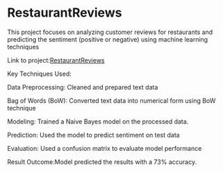 # RestaurantReviews
This project focuses on analyzing customer reviews for restaurants and predicting the sentiment (positive or negative) using machine learning techniques

Link to project:[RestaurantReviews](https://github.com/PRANAVKUMAR183/RestaurantReviews)

Key Techniques Used:

  Data Preprocessing: Cleaned and prepared text data
  
  Bag of Words (BoW): Converted text data into numerical form using BoW technique
  
  Modeling: Trained a Naive Bayes model on the processed data.
  
  Prediction: Used the model to predict sentiment on test data  
  
  Evaluation: Used a confusion matrix to evaluate model performance
  
Result Outcome:Model predicted the results with a 73% accuracy.
